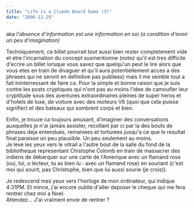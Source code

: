 ```yaml
---
title: "Life is a Cluedo Board Game (3)"
date: "2006-11-29"
---
```


aka _l'absence d'information est une information en soi (a condition d'avoir un peu d'imagination)_

Techniquement, ce billet pourrait tout aussi bien rester completement vide et etre l'incarnation du concept susmentionne (notez qu'il est tres difficile d'ecrire un billet lorsque vous savez que quelqu'un peut le lire alors que vous etes en train de divaguer et qu'il aura potentiellement acces a des phrases qui ne seront en definitive pas publiees) mais il me semble tout a fait ininterressant de faire ca. Pour la simple et bonne raison que je suis contre les posts cryptiques qui n'ont pas au moins l'idee de camoufler leur cryptitude sous des aventures extraordinaires pleines de super heros et d'hotels de luxe, de voiture avec des moteurs V6 (quoi que cela puisse signifier) et des bateaux qui sombrent corps et bien.

Enfin, je trouve ca toujours amusant, d'imaginer des conversations auxquelles je n'ai jamais assister, recollant par ci par la des bouts de phrases deja entendues, remaniees et torturees jusqu'a ce que le resultat final paraisse un peu plausible. Un peu seulement au moins.  
Je leve les yeux vers le vitrail a l'autre bout de la salle du fond de la bibliotheque representant Chistophe Colomb en train de massacrer des indiens de debarquer sur une carte de l'Amerique avec un flamand rose (oui, toi, o lecteur, tu as bien lu : avec un flamand rose) en souriant (c'est moi qui sourit, pas Christophe, bien que lui aussi sourie (je crois)).

Je redescend mes yeux vers l'horloge de mon ordinateur, qui indique 4:31PM. Et mince, j'ai encore oublie d'aller deposer le cheque qui me fera rentrer chez moi a Noel.  
Attendez... J'ai vraiment envie de rentrer ?
